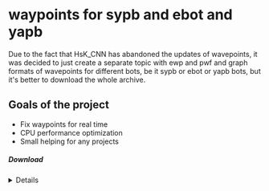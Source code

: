 # waypoints for sypb and ebot and yapb
Due to the fact that HsK_CNN has abandoned the updates of wavepoints, it was decided to just create a separate topic with ewp and pwf and graph formats of wavepoints for different bots, be it sypb or ebot or yapb bots, but it's better to download the whole archive.


## Goals of the project
<ul>
<li>Fix waypoints for real time</li>
<li>CPU performance optimization</li>
<li>Small helping for any projects</li>
</ul>

##### Download

<details>

